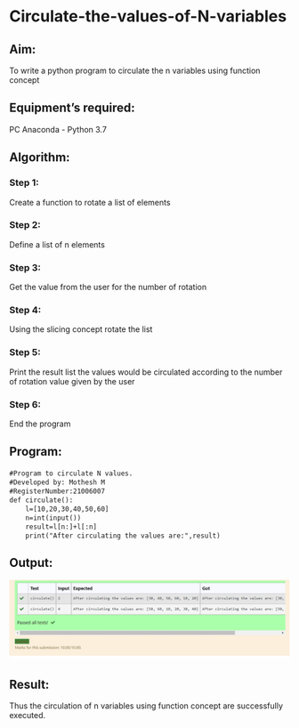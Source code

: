 # Circulate-the-values-of-N-variables
## Aim:
To write a python program to circulate the n variables using function concept
## Equipment’s required:
PC
Anaconda - Python 3.7
## Algorithm: 
### Step 1: 
Create a function to rotate a list of elements
### Step 2: 
Define a list of n elements
### Step 3: 
Get the value from the user for the number of rotation
### Step 4: 
Using the slicing concept rotate the list
### Step 5: 
Print the result list the values would be circulated according to the number of rotation value given by the user
### Step 6:
End the program

## Program:
```
#Program to circulate N values.
#Developed by: Mothesh M
#RegisterNumber:21006007
def circulate():
    l=[10,20,30,40,50,60]
    n=int(input())
    result=l[n:]+l[:n]
    print("After circulating the values are:",result)
```
## Output:
![output](./ex2.jpg)

## Result:
Thus the circulation of n variables using function concept are successfully executed.

